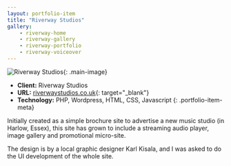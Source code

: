 ```yaml
---
layout: portfolio-item
title: "Riverway Studios"
gallery:
    - riverway-home
    - riverway-gallery
    - riverway-portfolio
    - riverway-voiceover
---
```


![Riverway Studios](/assets/images/portfolio/riverway-studios/riverway-home.jpg){: .main-image}

- **Client:** Riverway Studios
- **URL:** [riverwaystudios.co.uk](http://riverwaystudios.co.uk){: target="_blank"}
- **Technology:** PHP, Wordpress, HTML, CSS, Javascript
{: .portfolio-item-meta}

Initially created as a simple brochure site to advertise a new music studio (in Harlow, Essex), this site has grown to include a streaming audio player, image gallery and promotional micro-site.

The design is by a local graphic designer Karl Kisala, and I was asked to do the UI development of the whole site.
